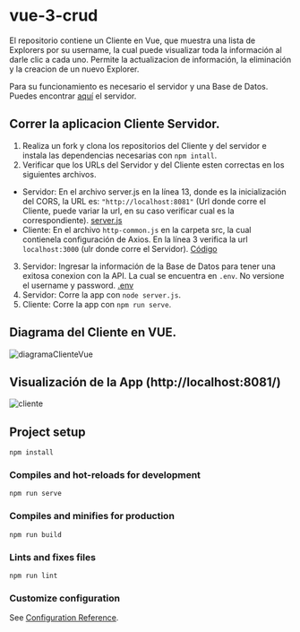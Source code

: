 # vue-3-crud

El repositorio contiene un Cliente en Vue, que muestra una lista de Explorers por su username, la cual puede visualizar toda la información al darle clic a cada uno.
Permite la actualizacion de información, la eliminación y la creacion de un nuevo Explorer.

Para su funcionamiento es necesario el servidor y una Base de Datos. Puedes encontrar [aquí](https://github.com/AndreaCuriel/API-Express-DB) el servidor.

## Correr la aplicacion Cliente Servidor.
1. Realiza un fork y clona los repositorios del Cliente y del servidor e instala las dependencias necesarias con `npm intall`.
2. Verificar que los URLs del Servidor y del Cliente esten correctas en los siguientes archivos.
- Servidor: En el archivo server.js en la línea 13, donde es la inicialización del CORS, la URL es: `"http://localhost:8081"` (Url donde corre el Cliente, puede variar la url, en su caso verificar cual es la correspondiente). [server.js](https://github.com/AndreaCuriel/API-Express-DB/blob/main/server.js)
- Cliente: En el archivo `http-common.js` en la carpeta src, la cual contienela configuración de Axios. En la línea 3 verifica la url `localhost:3000` (ulr donde corre el Servidor). [Código](https://github.com/AndreaCuriel/client-MC/blob/master/src/http-common.js)
3. Servidor: Ingresar la información de la Base de Datos para tener una exitosa conexion con la API. La cual se encuentra en `.env`. No versione el username y password. [.env](https://github.com/AndreaCuriel/API-Express-DB/blob/main/.env)
4. Servidor: Corre la app con `node server.js`.
5. Cliente: Corre la app con `npm run serve`.


## Diagrama del Cliente en VUE.

![diagramaClienteVue](https://user-images.githubusercontent.com/99285898/167320099-0905c3cd-b321-413a-9d90-f515fd687457.png)

## Visualización de la App (http://localhost:8081/)

![cliente](https://user-images.githubusercontent.com/99285898/167320679-c9751b69-4e51-4316-a8f0-fa3a2bd73d57.png)













## Project setup
```
npm install
```

### Compiles and hot-reloads for development
```
npm run serve
```

### Compiles and minifies for production
```
npm run build
```

### Lints and fixes files
```
npm run lint
```

### Customize configuration
See [Configuration Reference](https://cli.vuejs.org/config/).
